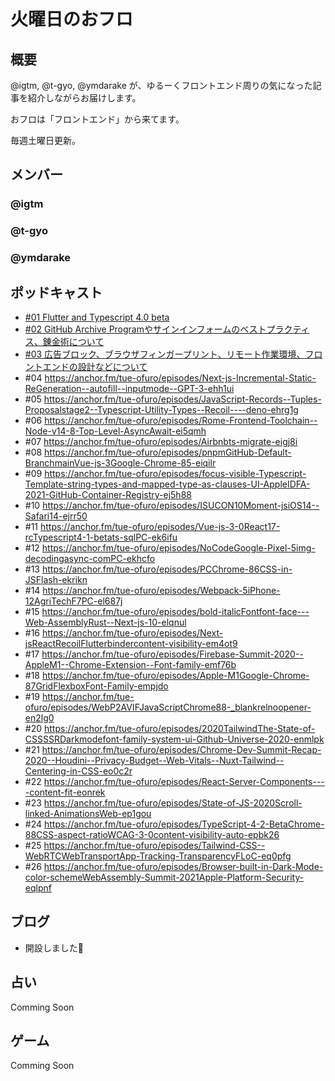 # 火曜日のおフロ

## 概要

@igtm, @t-gyo, @ymdarake が、ゆるーくフロントエンド周りの気になった記事を紹介しながらお届けします。

おフロは「フロントエンド」から来てます。

毎週土曜日更新。

## メンバー

### @igtm

### @t-gyo

### @ymdarake

## ポッドキャスト

- [#01 Flutter and Typescript 4.0 beta](https://anchor.fm/tue-ofuro/episodes/Flutter-and-Typescript-4-0-beta-egj4lu)
- [#02 GitHub Archive Programやサインインフォームのベストプラクティス、錬金術について](https://anchor.fm/tue-ofuro/episodes/GitHub-Archive-Program-egt9d3)
- [#03 広告ブロック、ブラウザフィンガープリント、リモート作業環境、フロントエンドの設計などについて](https://anchor.fm/tue-ofuro/episodes/ep-eh75c6)
- #04 https://anchor.fm/tue-ofuro/episodes/Next-js-Incremental-Static-ReGeneration--autofill--inputmode--GPT-3-ehh1ui
- #05 https://anchor.fm/tue-ofuro/episodes/JavaScript-Records--Tuples-Proposalstage2--Typescript-Utility-Types--Recoil----deno-ehrg1g
- #06 https://anchor.fm/tue-ofuro/episodes/Rome-Frontend-Toolchain--Node-v14-8-Top-Level-AsyncAwait-ei5qmh
- #07 https://anchor.fm/tue-ofuro/episodes/Airbnbts-migrate-eigj8i
- #08 https://anchor.fm/tue-ofuro/episodes/pnpmGitHub-Default-BranchmainVue-js-3Google-Chrome-85-eiqilr
- #09 https://anchor.fm/tue-ofuro/episodes/focus-visible-Typescript-Template-string-types-and-mapped-type-as-clauses-UI-AppleIDFA-2021-GitHub-Container-Registry-ej5h88
- #10 https://anchor.fm/tue-ofuro/episodes/ISUCON10Moment-jsiOS14--Safari14-ejrr50
- #11 https://anchor.fm/tue-ofuro/episodes/Vue-js-3-0React17-rcTypescript4-1-betats-sqlPC-ek6ifu
- #12 https://anchor.fm/tue-ofuro/episodes/NoCodeGoogle-Pixel-5img-decodingasync-comPC-ekhcfo
- #13 https://anchor.fm/tue-ofuro/episodes/PCChrome-86CSS-in-JSFlash-ekrikn
- #14 https://anchor.fm/tue-ofuro/episodes/Webpack-5iPhone-12AgriTechF7PC-el687j
- #15 https://anchor.fm/tue-ofuro/episodes/bold-italicFontfont-face---Web-AssemblyRust--Next-js-10-elqnul
- #16 https://anchor.fm/tue-ofuro/episodes/Next-jsReactRecoilFlutterbindercontent-visibility-em4ot9
- #17 https://anchor.fm/tue-ofuro/episodes/Firebase-Summit-2020--AppleM1--Chrome-Extension--Font-family-emf76b
- #18 https://anchor.fm/tue-ofuro/episodes/Apple-M1Google-Chrome-87GridFlexboxFont-Family-empjdo
- #19 https://anchor.fm/tue-ofuro/episodes/WebP2AVIFJavaScriptChrome88-_blankrelnoopener-en2lg0
- #20 https://anchor.fm/tue-ofuro/episodes/2020TailwindThe-State-of-CSSSSRDarkmodefont-family-system-ui-Github-Universe-2020-enmlpk
- #21 https://anchor.fm/tue-ofuro/episodes/Chrome-Dev-Summit-Recap-2020--Houdini--Privacy-Budget--Web-Vitals--Nuxt-Tailwind--Centering-in-CSS-eo0c2r
- #22 https://anchor.fm/tue-ofuro/episodes/React-Server-Components----content-fit-eonrek
- #23 https://anchor.fm/tue-ofuro/episodes/State-of-JS-2020Scroll-linked-AnimationsWeb-ep1gou
- #24 https://anchor.fm/tue-ofuro/episodes/TypeScript-4-2-BetaChrome-88CSS-aspect-ratioWCAG-3-0content-visibility-auto-epbk26
- #25 https://anchor.fm/tue-ofuro/episodes/Tailwind-CSS--WebRTCWebTransportApp-Tracking-TransparencyFLoC-eq0pfg
- #26 https://anchor.fm/tue-ofuro/episodes/Browser-built-in-Dark-Mode-color-schemeWebAssembly-Summit-2021Apple-Platform-Security-eqlpnf

## ブログ

- 開設しました🎉

## 占い

Comming Soon

## ゲーム

Comming Soon
